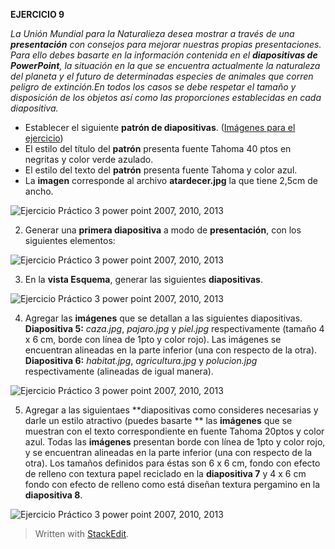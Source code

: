 **EJERCICIO 9**


_La Unión Mundial para la Naturalieza desea mostrar a través de una  **presentación**  con consejos para mejorar nuestras propias presentaciones. Para ello debes basarte en la información contenida en el **diapositivas de PowerPoint**, la situación en la que se encuentra actualmente la naturaleza del planeta y el futuro de determinadas especies de animales que corren peligro de extinción.En todos los casos se debe respetar el tamaño y disposición de los objetos así como las proporciones establecidas en cada diapositiva._

 - Establecer el siguiente **patrón de diapositivas**. ([Imágenes para el ejercicio](https://jsequeiros.com/archivos/computacion/ppt2007/ejppt2007/archivos_ejercicio_3_ppt.zip "Imágenes para el ejercicio práctico Nro 03"))
 - El estilo del título del  **patrón**  presenta fuente Tahoma 40 ptos en negritas y color verde azulado.
 - El estilo del texto del  **patrón**  presenta fuente Tahoma y color azul.
 -  La  **imagen**  corresponde al archivo  **atardecer.jpg**  la que tiene 2,5cm de ancho.

![Ejercicio Práctico 3 power point 2007, 2010, 2013](https://jsequeiros.com/archivos/computacion/ppt2007/ejppt2007/img/ejercicio_03_power_point.png)

2.  Generar una  **primera diapositiva**  a modo de  **presentación**, con los siguientes elementos:

![Ejercicio Práctico 3 power point 2007, 2010, 2013](https://jsequeiros.com/archivos/computacion/ppt2007/ejppt2007/img/ejercicio_03_power_point_1.png)

3.  En la  **vista Esquema**, generar las siguientes  **diapositivas**.

![Ejercicio Práctico 3 power point 2007, 2010, 2013](https://jsequeiros.com/archivos/computacion/ppt2007/ejppt2007/img/ejercicio_03_power_point_2.png)

4.  Agregar las  **imágenes**  que se detallan a las siguientes diapositivas.  **Diapositiva 5:**  _caza.jpg_,  _pajaro.jpg_  y  _piel.jpg_  respectivamente (tamaño 4 x 6 cm, borde con línea de 1pto y color rojo). Las imágenes se encuentran alineadas en la parte inferior (una con respecto de la otra).  **Diapositiva 6:**  _habitat.jpg_,  _agricultura.jpg_  y  _polucion.jpg_  respectivamente (alineadas de igual manera).

![Ejercicio Práctico 3 power point 2007, 2010, 2013](https://jsequeiros.com/archivos/computacion/ppt2007/ejppt2007/img/ejercicio_03_power_point_3.png)

5.  Agregar a las siguientaes **diapositivas como consideres necesarias y darle un estilo atractivo (puedes basarte ** las **imágenes** que se muestran con el texto correspondiente en fuente Tahoma 20ptos y color azul. Todas las **imágenes** presentan borde con línea de 1pto y color rojo, y se encuentran alineadas en la parte inferior (una con respecto de la otra). Los tamaños definidos para éstas son 6 x 6 cm, fondo con efecto de relleno con textura papel reciclado en la  **diapositiva 7** y 4 x 6 cm fondo con efecto de relleno como está diseñan textura pergamino en la  **diapositiva 8**.

![Ejercicio Práctico 3 power point 2007, 2010, 2013](https://jsequeiros.com/archivos/computacion/ppt2007/ejppt2007/img/ejercicio_03_power_point_4.png)



> Written with [StackEdit](https://stackedit.io/).
<!--stackedit_data:
eyJoaXN0b3J5IjpbLTE1OTg3NDc5MTYsLTIwOTQwODQyMzUsMT
IyNzI2OTA1XX0=
-->